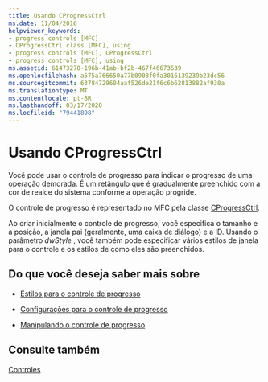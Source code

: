 ```yaml
---
title: Usando CProgressCtrl
ms.date: 11/04/2016
helpviewer_keywords:
- progress controls [MFC]
- CProgressCtrl class [MFC], using
- progress controls [MFC], CProgressCtrl
- progress controls [MFC], using
ms.assetid: 61473270-196b-41ab-bf2b-467f46673539
ms.openlocfilehash: a575a766650a77b0908f0fa3016139239b23dc56
ms.sourcegitcommit: 63784729604aaf526de21f6c6b62813882af930a
ms.translationtype: MT
ms.contentlocale: pt-BR
ms.lasthandoff: 03/17/2020
ms.locfileid: "79441898"
---
```

# <a name="using-cprogressctrl"></a>Usando CProgressCtrl

Você pode usar o controle de progresso para indicar o progresso de uma operação demorada. É um retângulo que é gradualmente preenchido com a cor de realce do sistema conforme a operação progride.

O controle de progresso é representado no MFC pela classe [CProgressCtrl](../mfc/reference/cprogressctrl-class.md).

Ao criar inicialmente o controle de progresso, você especifica o tamanho e a posição, a janela pai (geralmente, uma caixa de diálogo) e a ID. Usando o parâmetro *dwStyle* , você também pode especificar vários estilos de janela para o controle e os estilos de como eles são preenchidos.

## <a name="what-do-you-want-to-know-more-about"></a>Do que você deseja saber mais sobre

- [Estilos para o controle de progresso](../mfc/styles-for-the-progress-control.md)

- [Configurações para o controle de progresso](../mfc/settings-for-the-progress-control.md)

- [Manipulando o controle de progresso](../mfc/manipulating-the-progress-control.md)

## <a name="see-also"></a>Consulte também

[Controles](../mfc/controls-mfc.md)
